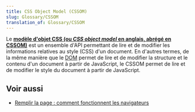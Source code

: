 ```yaml
---
title: CSS Object Model (CSSOM)
slug: Glossary/CSSOM
translation_of: Glossary/CSSOM
---
```

Le [**modèle d'objet CSS (ou <i lang="en">CSS object model</i> en anglais, abrégé en CSSOM)**](/fr/docs/Web/API/CSS_Object_Model) est un ensemble d'API permettant de lire et de modifier les informations relatives au style (CSS) d'un document. En d'autres termes, de la même manière que le [DOM](/fr/docs/Web/API/Document_Object_Model) permet de lire et de modifier la structure et le contenu d'un document à partir de JavaScript, le CSSOM permet de lire et de modifier le style du document à partir de JavaScript.

## Voir aussi

- [Remplir la page&nbsp;: comment fonctionnent les navigateurs](/fr/docs/Web/Performance/How_browsers_work)
